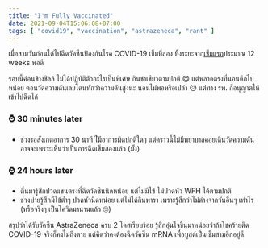 ```yaml
---
title: "I'm Fully Vaccinated"
date: 2021-09-04T15:06:08+07:00
tags: [ "covid19", "vaccination", "astrazeneca", "rant" ]
---
```


เมื่อสามวันก่อนได้ไปฉีดวัคซีนป้องกันโรค COVID-19 เข็มที่สอง ทิ้งระยะจาก[เข็มแรก](/posts/im-semi-vaccinated)ประมาณ 12 weeks พอดี

รอบนี้ค่อนข้างชิลล์ ไม่ได้ปฏิบัติตัวอะไรเป็นพิเศษ กินชาเขียวตามปกติ 😋 แต่พลาดตรงที่นอนดึกไปหน่อย ตอนวัดความดันเลยโดนทักว่าความดันสูงนะ นอนไม่พอหรือเปล่า 😥 แต่ทาง รพ. ก็อนุญาตให้เข้าไปฉีดได้

### ⌚ 30 minutes later

* ช่วงรอสังเกตอาการ 30 นาที ไ่มีอาการผิดปกติใดๆ แต่คราวนี้ไม่มีพยาบาลคอยเดินวัดความดัน อาจจะเพราะเห็นว่าเป็นการฉีดเข็มสองแล้ว (มั้ง)

### ⌚ 24 hours later

* ตื่นมารู้สึกปวดแขนตรงที่ฉีดวัคซีนนิดหน่อย แต่ไม่มีไข้ ไม่ปวดหัว WFH ได้ตามปกติ
* ช่วงบ่ายรู้สึกมีไข้ต่ำๆ ปวดหัวนิดหน่อย แต่ไม่ได้กินพารา เพราะรู้สึกว่าไม่ต่างจากวันอื่นๆ เท่าไร (หรือจริงๆ เป็นโควิดมานานแล้ว 🙄)

สรุปว่าได้รับวัคซีน AstraZeneca ครบ 2 โดสเรียบร้อย รู้สึกอุ่นใจขึ้นมาหน่อยว่าถ้าโชคร้ายติด COVID-19 จริงก็คงไม่ถึงตาย แต่คิดว่าคงต้องฉีดวัคซีน mRNA เพื่อบูสต์เป็นเข็มสามอีกอยู่ดี
